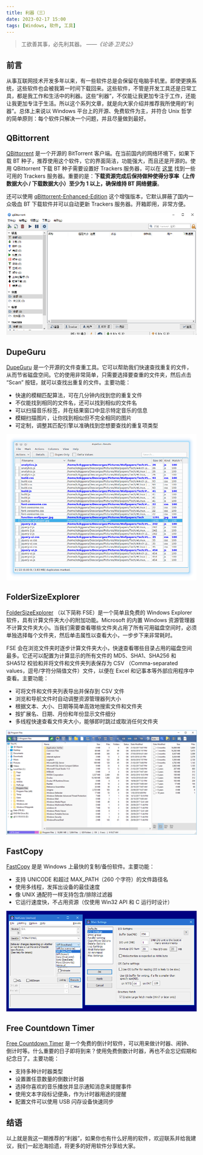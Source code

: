 ```yaml
---
title: 利器（三）
date: 2023-02-17 15:00
tags: [Windows, 软件, 工具]
---
```


>工欲善其事，必先利其器。
*——《论语·卫灵公》*

## 前言

从事互联网技术开发多年以来，有一些软件总是会保留在电脑手机里。即使更换系统，这些软件也会被我第一时间下载回来。这些软件，不管是开发工具还是日常工具，都是我工作和生活中的利器。这些“利器”，不仅能让我更加专注于工作，还能让我更加专注于生活。所以这个系列文章，就是向大家介绍并推荐我所使用的“利器”。总体上来说以 Windows 平台上的开源、免费软件为主，并符合 Unix 哲学的简单原则：每个软件只解决一个问题，并且尽量做到最好。

## QBittorrent

[QBittorrent](https://www.qbittorrent.org/) 是一个开源的 BitTorrent 客户端。在当前国内的网络环境下，如果下载 BT 种子，推荐使用这个软件，它的界面简洁，功能强大，而且还是开源的。使用 QBittorrent 下载 BT 种子需要设置好 Trackers 服务器，可以在 [这里](https://github.com/XIU2/TrackersListCollection/blob/master/README-ZH.md) 找到一些可用的 Trackers 服务器。重要的是：**下载资源完成后保持做种使得分享率（上传数据大小 / 下载数据大小）至少为 1 以上，确保维持 BT 网络健康**。

还可以使用 [qBittorrent-Enhanced-Edition](https://github.com/c0re100/qBittorrent-Enhanced-Edition) 这个增强版本，它默认屏蔽了国内一众吸血 BT 下载软件并可以自动更新 Trackers 服务器。开箱即用，非常方便。 

![QBittorrent](../../img/qbittorrent.png)

## DupeGuru

[DupeGuru](https://dupeguru.voltaicideas.net/) 是一个开源的文件查重工具。它可以帮助我们快速查找重复的文件，从而节省磁盘空间。它的使用非常简单，只需要选择要查重的文件夹，然后点击 “Scan” 按钮，就可以查找出重复的文件。主要功能：

* 快速的模糊匹配算法，可在几分钟内找到您的重复文件
* 不仅能找到相同的文件名，还可以找到相似的文件名
* 可以扫描音乐标签，并在结果窗口中显示特定音乐的信息
* 模糊扫描图片，让你找到相似但不完全相同的图片
* 可定制，调整其匹配引擎以准确找到您想要查找的重复项类型

![DupeGuru](../../img/dupeguru.png)

## FolderSizeExplorer

[FolderSizeExplorer](https://www.folder-size-explorer.com/index.shtml) （以下简称 FSE）是一个简单且免费的 Windows Explorer 软件，具有计算文件夹大小的附加功能。Microsoft 的内置 Windows 资源管理器不计算文件夹大小。当我们需要查看哪些文件夹占用了所有可用磁盘空间时，必须单独选择每个文件夹，然后单击属性以查看大小，一步步下来非常耗时。

FSE 会在浏览文件夹时逐步计算文件夹大小，快速查看哪些目录占用的磁盘空间最多。它还可以配置为计算显示的所有文件的 MD5、SHA1、SHA256 和 SHA512 校验和并将文件和文件夹列表保存为 CSV （Comma-separated values，逗号/字符分隔值文件）文件，以便在 Excel 和记事本等外部应用程序中查看。主要功能：

* 可将文件和文件夹列表导出并保存到 CSV 文件
* 浏览和导航文件时自动调整资源管理器列大小
* 根据文本、大小、日期等简单高效地搜索文件和文件夹
* 按扩展名、日期、月份和年份显示文件细分
* 多线程快速查看文件夹大小，能够即时跳过或取消任何文件夹

![FolderSizeExplorer](../../img/fse.png)

## FastCopy

[FastCopy](https://fastcopy.jp/en/) 是是 Windows 上最快的复制/备份软件。主要功能：

* 支持 UNICODE 和超过 MAX_PATH（260 个字符）的文件路径名
* 使用多线程，发挥出设备的最佳速度
* 像 UNIX 通配符一样支持包含/排除过滤器
* 它运行速度快，不占用资源（仅使用 Win32 API 和 C 运行时设计）

![FastCopy](../../img/fastcopy.png)

## Free Countdown Timer

[Free Countdown Timer](https://www.countdowntimer.net/) 是一个免费的倒计时软件，可以用来做计时器、闹钟、倒计时等。什么重要的日子即将到来？使用免费倒数计时器，再也不会忘记假期和纪念日了。主要功能：

* 支持多种计时器类型
* 设置置任意数量的倒数计时器
* 选择你喜欢的音乐播放并显示通知消息来提醒事件
* 使用文本字段标记便条，作为计时器用途的提醒
* 配置文件可以使用 USB 闪存设备快速同步

## 结语

以上就是我这一期推荐的“利器”，如果你也有什么好用的软件，欢迎联系并给我建议，我们一起沧海拾遗，将更多的好用软件分享给大家。
